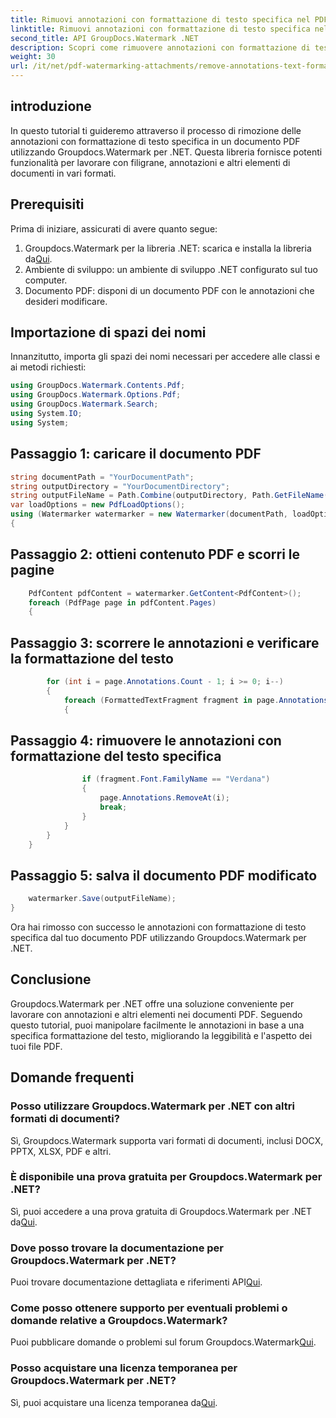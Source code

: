 ```yaml
---
title: Rimuovi annotazioni con formattazione di testo specifica nel PDF
linktitle: Rimuovi annotazioni con formattazione di testo specifica nel PDF
second_title: API GroupDocs.Watermark .NET
description: Scopri come rimuovere annotazioni con formattazione di testo specifica nei documenti PDF utilizzando Groupdocs per .NET.
weight: 30
url: /it/net/pdf-watermarking-attachments/remove-annotations-text-formatting-pdf/
---
```

## introduzione
In questo tutorial ti guideremo attraverso il processo di rimozione delle annotazioni con formattazione di testo specifica in un documento PDF utilizzando Groupdocs.Watermark per .NET. Questa libreria fornisce potenti funzionalità per lavorare con filigrane, annotazioni e altri elementi di documenti in vari formati.
## Prerequisiti
Prima di iniziare, assicurati di avere quanto segue:
1.  Groupdocs.Watermark per la libreria .NET: scarica e installa la libreria da[Qui](https://releases.groupdocs.com/Watermark/net/).
2. Ambiente di sviluppo: un ambiente di sviluppo .NET configurato sul tuo computer.
3. Documento PDF: disponi di un documento PDF con le annotazioni che desideri modificare.

## Importazione di spazi dei nomi
Innanzitutto, importa gli spazi dei nomi necessari per accedere alle classi e ai metodi richiesti:
```csharp
using GroupDocs.Watermark.Contents.Pdf;
using GroupDocs.Watermark.Options.Pdf;
using GroupDocs.Watermark.Search;
using System.IO;
using System;
```
## Passaggio 1: caricare il documento PDF
```csharp
string documentPath = "YourDocumentPath";
string outputDirectory = "YourDocumentDirectory";
string outputFileName = Path.Combine(outputDirectory, Path.GetFileName(documentPath));
var loadOptions = new PdfLoadOptions();
using (Watermarker watermarker = new Watermarker(documentPath, loadOptions))
{
```
## Passaggio 2: ottieni contenuto PDF e scorri le pagine
```csharp
    PdfContent pdfContent = watermarker.GetContent<PdfContent>();
    foreach (PdfPage page in pdfContent.Pages)
    {
```
## Passaggio 3: scorrere le annotazioni e verificare la formattazione del testo
```csharp
        for (int i = page.Annotations.Count - 1; i >= 0; i--)
        {
            foreach (FormattedTextFragment fragment in page.Annotations[i].FormattedTextFragments)
            {
```
## Passaggio 4: rimuovere le annotazioni con formattazione del testo specifica
```csharp
                if (fragment.Font.FamilyName == "Verdana")
                {
                    page.Annotations.RemoveAt(i);
                    break;
                }
            }
        }
    }
```
## Passaggio 5: salva il documento PDF modificato
```csharp
    watermarker.Save(outputFileName);
}
```
Ora hai rimosso con successo le annotazioni con formattazione di testo specifica dal tuo documento PDF utilizzando Groupdocs.Watermark per .NET.

## Conclusione
Groupdocs.Watermark per .NET offre una soluzione conveniente per lavorare con annotazioni e altri elementi nei documenti PDF. Seguendo questo tutorial, puoi manipolare facilmente le annotazioni in base a una specifica formattazione del testo, migliorando la leggibilità e l'aspetto dei tuoi file PDF.
## Domande frequenti
### Posso utilizzare Groupdocs.Watermark per .NET con altri formati di documenti?
Sì, Groupdocs.Watermark supporta vari formati di documenti, inclusi DOCX, PPTX, XLSX, PDF e altri.
### È disponibile una prova gratuita per Groupdocs.Watermark per .NET?
 Sì, puoi accedere a una prova gratuita di Groupdocs.Watermark per .NET da[Qui](https://releases.groupdocs.com/).
### Dove posso trovare la documentazione per Groupdocs.Watermark per .NET?
 Puoi trovare documentazione dettagliata e riferimenti API[Qui](https://tutorials.groupdocs.com/Watermark/net/).
### Come posso ottenere supporto per eventuali problemi o domande relative a Groupdocs.Watermark?
 Puoi pubblicare domande o problemi sul forum Groupdocs.Watermark[Qui](https://forum.groupdocs.com/c/watermark/19).
### Posso acquistare una licenza temporanea per Groupdocs.Watermark per .NET?
 Sì, puoi acquistare una licenza temporanea da[Qui](https://purchase.groupdocs.com/temporary-license/).